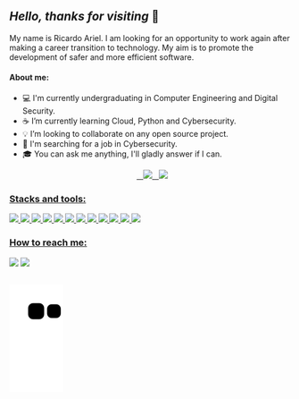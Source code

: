 ## _Hello, thanks for visiting_ 🖖  




My name is Ricardo Ariel. I am looking for an opportunity to work again after making a career transition to technology. My aim is to promote the development of safer and more efficient software.

#### About me:
- 💻 I'm currently undergraduating in Computer Engineering and Digital Security.
- ☕ I’m currently learning Cloud, Python and Cybersecurity.
- 💡 I’m looking to collaborate on any open source project.
- 🔭 I'm searching for a job in Cybersecurity.
- 🎓 You can ask me anything, I'll gladly answer if I can.




<div align="center">
  <a href="https://github.com/RicardoArielSouza">
  <img height="180em" src="https://github-readme-stats.vercel.app/api?username=RicardoArielSouza&show_icons=true&theme=merko&include_all_commits=true&count_private=true"/>
  <img height="180em" src="https://github-readme-stats.vercel.app/api/top-langs/?username=RicardoArielSouza&layout=compact&langs_count=7&theme=merko"/>
</div>

  ### Stacks and tools: 
<div style="display: inline_block">
  <img height="45em" src="https://cdn.jsdelivr.net/gh/devicons/devicon/icons/java/java-original.svg" />
  <img height="45em" src="https://cdn.jsdelivr.net/gh/devicons/devicon/icons/spring/spring-original.svg" />
  <img height="45em" src="https://cdn.jsdelivr.net/gh/devicons/devicon/icons/kotlin/kotlin-original.svg" />
  <img height="45em" src="https://cdn.jsdelivr.net/gh/devicons/devicon/icons/python/python-original.svg" />
  <img height="45em" src="https://cdn.jsdelivr.net/gh/devicons/devicon/icons/html5/html5-original.svg" />
  <img height="45em" src="https://cdn.jsdelivr.net/gh/devicons/devicon/icons/css3/css3-original.svg" />
  <img height="45em" src="https://cdn.jsdelivr.net/gh/devicons/devicon/icons/javascript/javascript-original.svg" />
  <img height="45em" src="https://cdn.jsdelivr.net/gh/devicons/devicon/icons/c/c-original.svg" />
  <img height="45em" src="https://cdn.jsdelivr.net/gh/devicons/devicon/icons/postgresql/postgresql-original.svg" />
  <img height="45em" src="https://cdn.jsdelivr.net/gh/devicons/devicon/icons/mysql/mysql-original.svg" />
  <img height="45em" src="https://cdn.jsdelivr.net/gh/devicons/devicon/icons/linux/linux-original.svg" />
  <img height="45em" src="https://cdn.jsdelivr.net/gh/devicons/devicon/icons/git/git-original.svg" />
</div>  
  
  ### How to reach me:
  <div>
  <a href="https://www.linkedin.com/in/ricardo-ariel-souza/" target="_blank"><img src="https://img.shields.io/badge/LinkedIn-0077B5?style=for-the-badge&logo=linkedin&logoColor=white"></a>
  <a href="mailto:ricardoacs89@gmail.com" target="_blank"><img src="https://img.shields.io/badge/Gmail-D14836?style=for-the-badge&logo=gmail&logoColor=white"></a>
</div>
  
##
  
<div> 
  
  ![Snake animation](https://github.com/RicardoArielSouza/RicardoArielSouza/blob/output/github-contribution-grid-snake.svg)
  
</div>
  
  
<!--
**RicardoArielSouza/RicardoArielSouza** is a ✨ _special_ ✨ repository because its `README.md` (this file) appears on your GitHub profile.

Here are some ideas to get you started:

- 🔭 I’m currently working on ...
- 🌱 I’m currently learning ...
- 👯 I’m looking to collaborate on ...
- 🤔 I’m looking for help with ...
- 💬 Ask me about ...
- 📫 How to reach me: ...
- 😄 Pronouns: ...
- ⚡ Fun fact: ...
-->
